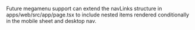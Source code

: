 Future megamenu support can extend the navLinks structure in apps/web/src/app/page.tsx to include nested items rendered conditionally in the mobile sheet and desktop nav.